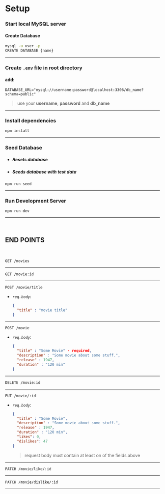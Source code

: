 

# Setup


### Start local MySQL server

#### Create Database
```bash
mysql -u user -p
CREATE DATABASE {name}
```

---

### Create `.env` file in root directory

#### add: 
```env
DATABASE_URL="mysql://username:password@localhost:3306/db_name?schema=public"
```
> use your **username**, **password** and **db_name**
           
           
---

### Install dependencies

```
npm install
```

---

### Seed Database
- ##### Resets database
- ##### Seeds database with test data
```
npm run seed
```

---

### Run Development Server

```
npm run dev
```

---

<br>

## END POINTS

<br>

`GET /movies`

---

`GET /movie:id`

---

`POST /movie/title`
- _`req.body`_:
    ```json
    {
      "title" : "movie title"
    }
    ```

---

`POST /movie`
- _`req.body`_:
    ```json
    {
      "title" : "Some Movie" - required,
      "description" : "Some movie about some stuff.",
      "release" : 1947,
      "duration" : "120 min"
    }
    ```

---

`DELETE /movie:id`

---

`PUT /movie/:id`
- _`req.body`_:
    ```json
    {
      "title" : "Some Movie",
      "description" : "Some movie about some stuff.",
      "release" : 1947,
      "duration" : "120 min",
      "likes": 0,
      "dislikes": 47
    }
    ```
    > request body must contain at least on of the fields above

---

`PATCH /movie/like/:id`

---

`PATCH /movie/dislike/:id`

---
